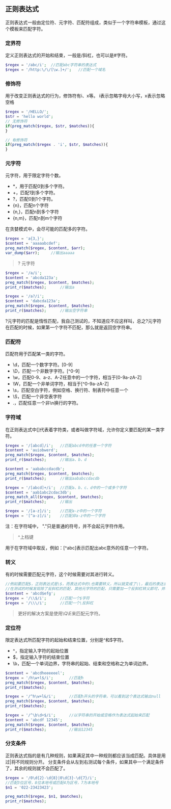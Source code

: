 ## 正则表达式 ##

正则表达式一般由定位符、元字符、匹配符组成，类似于一个字符串模板，通过这个模板来匹配字符。


### 定界符 ###
定义正则表达式的开始和结束，一般是/斜杠，也可以是#字符。

```php
$regex = '/abc/i';	//匹配abc字符串的表达式
$regex = '/http:\/\/[\w.]+/';	//匹配一个域名
```


### 修饰符 ###
用于改变正则表达式的行为，修饰符有i、x等。
i表示忽略字母大小写，x表示忽略空格
```php
$regex = '/HELLO/';
$str = 'hello world';
// 无修饰符
if(preg_match($regex, $str, $matches)){
}

// 有修饰符
if(preg_match($regex . 'i', $str, $matches)){
}
```

### 元字符 ###
元字符，用于限定字符个数。
- *，用于匹配0到多个字符。
- +，匹配1到多个字符。
- ?，匹配0到1个字符。
- {n}，匹配n个字符
- {n,}，匹配n到多个字符
- {n,m}，匹配n到m个字符

在贪婪模式中，会尽可能的匹配多的字符。
```php
$regex = 'a{3,}';
$content = 'aaaaabcdef';
preg_match($regex, $content, $arr);
var_dump($arr);		//输出aaaaa
```

> ? 元字符

```php
$regex = '/a/i';
$content = 'abcda123a';
preg_match($regex, $content, $matches);
print_r($matches);		//输出a

$regex = '/a?/i';
$content = 'dabcda123a';
preg_match($regex, $content, $matches);
print_r($matches);		//输出空字符串
```
?元字符的匹配是惰性匹配，我自己测试的，不知道应不应这样叫，总之?元字符在匹配的时候，如果第一个字符不匹配，那么就是返回空字符串。

### 匹配符 ###
匹配符用于匹配某一类的字符。
- \d，匹配一个数字字符。[0-9]
- \D，匹配一个非数字字符。[^0-9]
- \w，匹配0-9、a-z、A-Z任意中的一个字符，相当于[0-9a-zA-Z]
- \W，匹配一个非单词字符，相当于[^0-9a-zA-Z]
- \s，匹配空白字符，例如空格、换行符、制表符中任意一个
- \S，匹配一个非空表字符
- .，匹配任意一个非\n换行的字符。


### 字符域 ###
在正则表达式中[]代表着字符类，或者叫做字符域，允许你定义要匹配的某一类字符。
```php
$regex = '/[abcd]/i';	//匹配abcd中的任意一个字符
$content = 'auiobwerd';
preg_match($regex, $content, $matches);
print_r($matches);		//输出a、b、d

$content = 'aababccdacdb';
preg_match($regex, $content, $matches);
print_r($matches);		//输出aababccdacdb

$regex = '/[abcd]+/i';	//匹配a、b、c、d中的一个或多个字符
$content = 'aab1abc2cdac3db';
preg_match_all($regex, $content, $matches);
print_r($matches);		//输出

$regex = '/[a-z]/i';	//匹配a-z中的一个字符
$regex = '[^a-z]/i';	//匹配非a-z中的一个字符
```
注：在字符域中， "."只是普通的符号，并不会起元字符作用。

>^上档键

用于在字符域中取反，例如：[^abc]表示匹配出abc意外的任意一个字符。


### 转义 ###
有的时候需要匹配元字符，这个时候需要对其进行转义。

```php
//例如要匹配$，正则表达式是\$，而表达式中的\也需要转义，所以就变成了\\，最后的表达式是\\$。
//在测试的时候发现除了反斜杠的匹配，其他元字符的匹配，只需要加一个反斜杠转义即可，并不需要加多一个反斜杠
$content = 'abcd$efg';
$regex = '/\\$/i';		//匹配一个$字符
$regex = '/\\\/i';		//匹配一个\反斜杠

```
>更好的解决方案是使用\Q\E来匹配元字符。

### 定位符 ###
限定表达式所匹配字符的起始和结束位置，分别是^和$字符。
- ^，指定输入字符的起始位置
- $，指定输入字符的结束位置
- \b，匹配一个单词边界，字符串的起始、结束和空格称之为单词边界。

```php
$content = 'abcdheeeeeel';
$regex = '/h\w+l$/i';		//匹配h
preg_match($regex, $content, $matches);
print_r($matches);

$regex = '/^h\w+l&/i';		//匹配h开头的字符串，可以看到这个表达式输出null
preg_match($regex, $content, $matches);
print_r($matches);

$regex = '/^\b\d+$/i';		//以字符串的开始或空格作为表达式起始来匹配
$content = 'abcdf 12345';
preg_match($regex, $content, $matches);
print_r($matches);			//输出12345 
```

### 分支条件 ###
正则表达式指的是有几种规则，如果满足其中一种规则都应该当成匹配。具体是用过|将不同规则分开。
分支条件会从左到右测试每个条件，如果其中一个满足条件了，其余的规则就不会匹配了。
```php
$regex = '/0\d{2}-\d{8}|0\d{3}-\d{7}/i';	
//匹配3位区号，8位本地号或匹配4为区号，7为本地号
$n1 = '022-23423423';

preg_match($regex, $n1, $matches);
print_r($matches);
``` 

